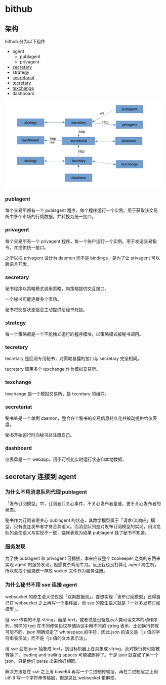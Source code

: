 # bithub

## 架构

bithub 分为以下组件

- agent
    - publagent
    - privagent
- [secretary](https://github.com/bithub-framework/secretary)
- strategy
- [secretariat](https://github.com/bithub-framework/secretariat)
- [tecretary](https://github.com/bithub-framework/tecretary)
- [texchange](https://github.com/bithub-framework/texchange)
- dashboard

![architecture](./arch.png)

### publagent

每个交易所都有一个 publagent 程序，每个程序运行一个实例。用于获取该交易所中多个市场的行情数据，并转换为统一接口。

### privagent

每个交易所有一个 privagent 程序，每一个账户运行一个实例。用于发送交易指令，并提供统一接口。

之所以把 privagent 设计为 daemon 而不是 bindings，是为了让 privagent 可以跨语言开发。

### secretary

秘书程序以策略模式调用策略，向策略提供交互接口。

一个秘书可能连接多个市场。

秘书将交易状态信息主动提供给秘书处接。

### strategy

每一个策略都是一个不能独立运行的程序模块，以策略模式被秘书调用。

### tecretary

tecretary 是回测专用秘书，对策略暴露的接口与 secretary 完全相同。

tecretary 调用多个 texchange 作为模拟交易所。

### texchange

texchange 是一个模拟交易所，是 tecretary 的组件。

### secretariat

秘书处是一个单例 daemon，整合各个秘书的交易信息持久化并被动提供给仪表盘。

秘书开始运行时向秘书处注册自己。

### dashboard

仪表盘是一个 webapp，用于可视化实时运行状态和本地数据。

## secretary 连接到 agent

### 为什么不用消息队列代理 publagent

「发布订阅模型」中，订阅者只关心事件，不关心发布者是谁，更不关心发布者的状态。

秘书作为订阅者很关心 publagent 的状态，其数学模型属于「请求/流响应」模型，只有直连发布者才符合其语义。而消息队列是对发布订阅模型的实现，用消息队列会使语义与实现不一致，临床表现为如果 publagent 挂了秘书不知道。

### 服务发现

为了使 publagent 和 privagent 可插拔，本来应该整个 zookeeper 之类的东西来实现 agent 的服务发现，但感觉杀鸡用牛刀。反正我也没打算让 agent 跨主机，所以就找个目录统一存放 socket 文件作为服务注册。

### 为什么秘书不用 sse 连接 agent

websocket 的原生语义仅仅是「双向数据流」，要想实现「发布订阅模型」还得自己在 websocket 之上再写一个事件层，而 sse 的原生语义就是「一对多发布订阅模型」。

但 sse 传输的不是 string，而是 text，或者说是设备显示人类可读文本的动作序列，同样的 text 在不同传输协议存储协议中用不同的 string 表示，比如换行符就可能不同。json 明确规定了 whitespace 的字符，因此 json 的语义是「js 值的字符串表示法」而不是「js 值的文本表示法」。

用 sse 会把 json 抽象成 text，到目标机器上在具象成 string，此时换行符可能被转换了，leading and trailing spaces 可能被删掉了。于是 json 就变成了另一个 json，只是他们 parse 出来恰好相同。

解决方法是在 sse 之上用 base64 再写一个二进制传输层，再在二进制层之上用 utf-8 写一个字符串传输层，但是这比 websocket 更麻烦。
